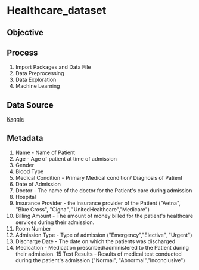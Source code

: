 # Healthcare_dataset


## Objective



## Process
1. Import Packages and Data File
2. Data Preprocessing
3. Data Exploration
4. Machine Learning


## Data Source
[Kaggle](https://www.kaggle.com/datasets/prasad22/healthcare-dataset/data)


## Metadata
1. Name - Name of Patient
2. Age - Age of patient at time of admission
3. Gender
4. Blood Type 
5. Medical Condition - Primary Medical condition/ Diagnosis of Patient
6.	Date of Admission 
7. Doctor - The name of the doctor for the Patient's care during admission
8. Hospital
9. Insurance Provider - the insurance provider of the Patient ("Aetna", "Blue Cross", "Cigna", "UnitedHealthcare","Medicare")
10.	Billing Amount - The amount of money billed for the patient's healthcare services during their admission.
11. Room Number
12. Admission Type - Type of admission ("Emergency","Elective", "Urgent")
13. Discharge Date - The date on which the patients was discharged 
14. Medication - Medication prescribed/administered to the Patient during their admission.
15	Test Results - Results of medical test conducted during the patient's admission ("Normal", "Abnormal","Inconclusive")



